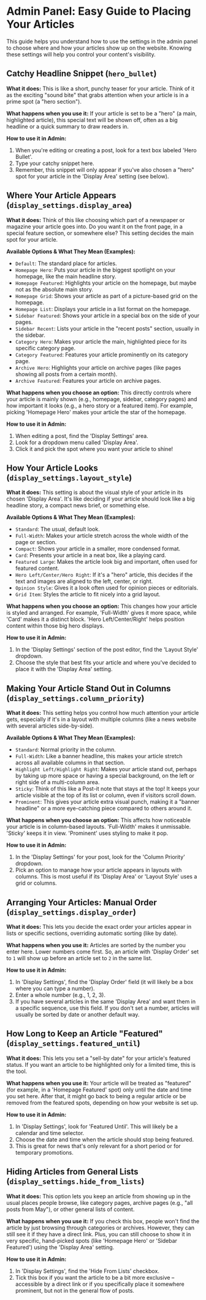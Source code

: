 # Admin Panel: Easy Guide to Placing Your Articles

This guide helps you understand how to use the settings in the admin panel to choose where and how your articles show up on the website. Knowing these settings will help you control your content's visibility.

## Catchy Headline Snippet (`hero_bullet`)

**What it does:** This is like a short, punchy teaser for your article. Think of it as the exciting "sound bite" that grabs attention when your article is in a prime spot (a "hero section").

**What happens when you use it:** If your article is set to be a "hero" (a main, highlighted article), this special text will be shown off, often as a big headline or a quick summary to draw readers in.

**How to use it in Admin:**
1.  When you're editing or creating a post, look for a text box labeled 'Hero Bullet'.
2.  Type your catchy snippet here.
3.  Remember, this snippet will only appear if you've also chosen a "hero" spot for your article in the 'Display Area' setting (see below).

## Where Your Article Appears (`display_settings.display_area`)

**What it does:** Think of this like choosing which part of a newspaper or magazine your article goes into. Do you want it on the front page, in a special feature section, or somewhere else? This setting decides the main spot for your article.

**Available Options & What They Mean (Examples):**
*   `Default`: The standard place for articles.
*   `Homepage Hero`: Puts your article in the biggest spotlight on your homepage, like the main headline story.
*   `Homepage Featured`: Highlights your article on the homepage, but maybe not as the absolute main story.
*   `Homepage Grid`: Shows your article as part of a picture-based grid on the homepage.
*   `Homepage List`: Displays your article in a list format on the homepage.
*   `Sidebar Featured`: Shows your article in a special box on the side of your pages.
*   `Sidebar Recent`: Lists your article in the "recent posts" section, usually in the sidebar.
*   `Category Hero`: Makes your article the main, highlighted piece for its specific category page.
*   `Category Featured`: Features your article prominently on its category page.
*   `Archive Hero`: Highlights your article on archive pages (like pages showing all posts from a certain month).
*   `Archive Featured`: Features your article on archive pages.

**What happens when you choose an option:** This directly controls where your article is mainly shown (e.g., homepage, sidebar, category pages) and how important it looks (e.g., a hero story or a featured item). For example, picking 'Homepage Hero' makes your article the star of the homepage.

**How to use it in Admin:**
1.  When editing a post, find the 'Display Settings' area.
2.  Look for a dropdown menu called 'Display Area'.
3.  Click it and pick the spot where you want your article to shine!

## How Your Article Looks (`display_settings.layout_style`)

**What it does:** This setting is about the visual style of your article in its chosen 'Display Area'. It's like deciding if your article should look like a big headline story, a compact news brief, or something else.

**Available Options & What They Mean (Examples):**
*   `Standard`: The usual, default look.
*   `Full-Width`: Makes your article stretch across the whole width of the page or section.
*   `Compact`: Shows your article in a smaller, more condensed format.
*   `Card`: Presents your article in a neat box, like a playing card.
*   `Featured Large`: Makes the article look big and important, often used for featured content.
*   `Hero Left/Center/Hero Right`: If it's a "hero" article, this decides if the text and images are aligned to the left, center, or right.
*   `Opinion Style`: Gives it a look often used for opinion pieces or editorials.
*   `Grid Item`: Styles the article to fit nicely into a grid layout.

**What happens when you choose an option:** This changes how your article is styled and arranged. For example, 'Full-Width' gives it more space, while 'Card' makes it a distinct block. 'Hero Left/Center/Right' helps position content within those big hero displays.

**How to use it in Admin:**
1.  In the 'Display Settings' section of the post editor, find the 'Layout Style' dropdown.
2.  Choose the style that best fits your article and where you've decided to place it with the 'Display Area' setting.

## Making Your Article Stand Out in Columns (`display_settings.column_priority`)

**What it does:** This setting helps you control how much attention your article gets, especially if it's in a layout with multiple columns (like a news website with several articles side-by-side).

**Available Options & What They Mean (Examples):**
*   `Standard`: Normal priority in the column.
*   `Full-Width`: Like a banner headline, this makes your article stretch across all available columns in that section.
*   `Highlight Left/Highlight Right`: Makes your article stand out, perhaps by taking up more space or having a special background, on the left or right side of a multi-column area.
*   `Sticky`: Think of this like a Post-it note that stays at the top! It keeps your article visible at the top of its list or column, even if visitors scroll down.
*   `Prominent`: This gives your article extra visual punch, making it a "banner headline" or a more eye-catching piece compared to others around it.

**What happens when you choose an option:** This affects how noticeable your article is in column-based layouts. 'Full-Width' makes it unmissable. 'Sticky' keeps it in view. 'Prominent' uses styling to make it pop.

**How to use it in Admin:**
1.  In the 'Display Settings' for your post, look for the 'Column Priority' dropdown.
2.  Pick an option to manage how your article appears in layouts with columns. This is most useful if its 'Display Area' or 'Layout Style' uses a grid or columns.

## Arranging Your Articles: Manual Order (`display_settings.display_order`)

**What it does:** This lets you decide the exact order your articles appear in lists or specific sections, overriding automatic sorting (like by date).

**What happens when you use it:** Articles are sorted by the number you enter here. Lower numbers come first. So, an article with 'Display Order' set to `1` will show up before an article set to `2` in the same list.

**How to use it in Admin:**
1.  In 'Display Settings', find the 'Display Order' field (it will likely be a box where you can type a number).
2.  Enter a whole number (e.g., 1, 2, 3).
3.  If you have several articles in the same 'Display Area' and want them in a specific sequence, use this field. If you don't set a number, articles will usually be sorted by date or another default way.

## How Long to Keep an Article "Featured" (`display_settings.featured_until`)

**What it does:** This lets you set a "sell-by date" for your article's featured status. If you want an article to be highlighted only for a limited time, this is the tool.

**What happens when you use it:** Your article will be treated as "featured" (for example, in a 'Homepage Featured' spot) only until the date and time you set here. After that, it might go back to being a regular article or be removed from the featured spots, depending on how your website is set up.

**How to use it in Admin:**
1.  In 'Display Settings', look for 'Featured Until'. This will likely be a calendar and time selector.
2.  Choose the date and time when the article should stop being featured.
3.  This is great for news that's only relevant for a short period or for temporary promotions.

## Hiding Articles from General Lists (`display_settings.hide_from_lists`)

**What it does:** This option lets you keep an article from showing up in the usual places people browse, like category pages, archive pages (e.g., "all posts from May"), or other general lists of content.

**What happens when you use it:** If you check this box, people won't find the article by just browsing through categories or archives. However, they can still see it if they have a direct link. Plus, you can still choose to show it in very specific, hand-picked spots (like 'Homepage Hero' or 'Sidebar Featured') using the 'Display Area' setting.

**How to use it in Admin:**
1.  In 'Display Settings', find the 'Hide From Lists' checkbox.
2.  Tick this box if you want the article to be a bit more exclusive – accessible by a direct link or if you specifically place it somewhere prominent, but not in the general flow of posts.